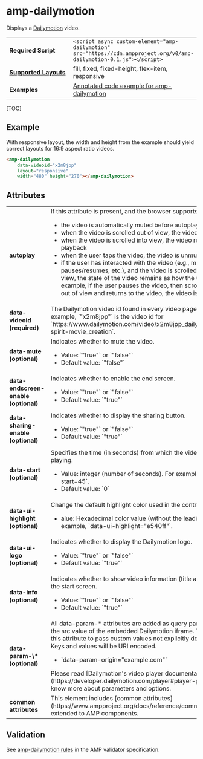 <!---
Copyright 2016 The AMP HTML Authors. All Rights Reserved.

Licensed under the Apache License, Version 2.0 (the "License");
you may not use this file except in compliance with the License.
You may obtain a copy of the License at

      http://www.apache.org/licenses/LICENSE-2.0

Unless required by applicable law or agreed to in writing, software
distributed under the License is distributed on an "AS-IS" BASIS,
WITHOUT WARRANTIES OR CONDITIONS OF ANY KIND, either express or implied.
See the License for the specific language governing permissions and
limitations under the License.
-->

# amp-dailymotion

Displays a <a href="http://www.dailymotion.com/">Dailymotion</a> video.

<table>
  <tr>
    <td width="40%"><strong>Required Script</strong></td>
    <td><code>&lt;script async custom-element="amp-dailymotion" src="https://cdn.ampproject.org/v0/amp-dailymotion-0.1.js">&lt;/script></code></td>
  </tr>
  <tr>
    <td class="col-fourty"><strong><a href="https://www.ampproject.org/docs/guides/responsive/control_layout.html">Supported Layouts</a></strong></td>
    <td>fill, fixed, fixed-height, flex-item, responsive</td>
  </tr>
  <tr>
    <td width="40%"><strong>Examples</strong></td>
    <td><a href="https://ampbyexample.com/components/amp-dailymotion/">Annotated code example for amp-dailymotion</a></td>
  </tr>
</table>

[TOC]

## Example

With responsive layout, the width and height from the example should yield correct layouts for 16:9 aspect ratio videos.

```html
<amp-dailymotion
    data-videoid="x2m8jpp"
    layout="responsive"
    width="480" height="270"></amp-dailymotion>
```

## Attributes

<table class="ad-m-table-listing">
  <tr>
    <td width="40%"><strong>autoplay</strong></td>
    <td>
      If this attribute is present, and the browser supports autoplay:
      <ul>
          <li>the video is automatically muted before autoplay starts</li>
          <li>when the video is scrolled out of view, the video is paused</li>
          <li>when the video is scrolled into view, the video resumes playback</li>
          <li>when the user taps the video, the video is unmuted</li>
          <li>if the user has interacted with the video (e.g., mutes/unmutes, pauses/resumes, etc.), and the video is scrolled in or out of view, the state of the video remains as how the user left it. For example, if the user pauses the video, then scrolls the video out of view and returns to the video, the video is still paused.</li>
      </ul>
    </td>
  </tr>
  <tr>
    <td width="40%"><strong>data-videoid (required)</strong></td>
    <td>The Dailymotion video id found in every video page URL. For example, `"x2m8jpp"` is the video id for `https://www.dailymotion.com/video/x2m8jpp_dailymotion-spirit-movie_creation`.</td>
  </tr>
  <tr>
    <td width="40%"><strong>data-mute (optional)</strong></td>
    <td>
      Indicates whether to mute the video.
      <ul>
          <li>Value: `"true"` or `"false"`</li>
          <li>Default value: `"false"`</li>
      </ul>
    </td>
  </tr>
  <tr>
    <td width="40%"><strong>data-endscreen-enable (optional)</strong></td>
    <td>
      Indicates whether to enable the end screen.
      <ul>
          <li>Value: `"true"` or `"false"`</li>
          <li>Default value: `"true"`</li>
      </ul>
    </td>
  </tr>
  <tr>
    <td width="40%"><strong>data-sharing-enable (optional)</strong></td>
    <td>
      Indicates whether to display the sharing button.
      <ul>
          <li>Value: `"true"` or `"false"`</li>
          <li>Default value: `"true"`</li>
      </ul>
    </td>
  </tr>
  <tr>
    <td width="40%"><strong>data-start (optional)</strong></td>
    <td>
      Specifies the time (in seconds) from which the video should start playing.
      <ul>
          <li>Value: integer (number of seconds). For example, `data-start=45`.</li>
          <li>Default value: `0`</li>
      </ul>
    </td>
  </tr>
  <tr>
    <td width="40%"><strong>data-ui-highlight (optional)</strong></td>
    <td>
      Change the default highlight color used in the controls.
      <ul>
          <li>alue: Hexadecimal color value (without the leading #). For example, `data-ui-highlight="e540ff"`.</li>
      </ul>
    </td>
  </tr>
  <tr>
    <td width="40%"><strong>data-ui-logo (optional)</strong></td>
    <td>
      Indicates whether to display the Dailymotion logo.
      <ul>
          <li>Value: `"true"` or `"false"`</li>
          <li>Default value: `"true"`</li>
      </ul>
    </td>
  </tr>
  <tr>
    <td width="40%"><strong>data-info (optional)</strong></td>
    <td>
      Indicates whether to show video information (title and owner) on the start screen.
      <ul>
          <li>Value: `"true"` or `"false"`</li>
          <li>Default value: `"true"`</li>
      </ul>
    </td>
  </tr>
  <tr>
    <td width="40%"><strong>data-param-\* (optional)</strong></td>
    <td>
      All data-param-* attributes are added as query parameters to the src value of the embedded Dailymotion iframe. You can use this attribute to pass custom values not explicitly declared.<br>Keys and values will be URI encoded.
      <ul>
          <li>`data-param-origin="example.com"`</li>
      </ul>
      Please read [Dailymotion's video player documentation](https://developer.dailymotion.com/player#player-parameters) to know more about parameters and options.
    </td>
  </tr>
  <tr>
    <td width="40%"><strong>common attributes</strong></td>
    <td>
      This element includes [common attributes](https://www.ampproject.org/docs/reference/common_attributes) extended to AMP components.
    </td>
  </tr>
</table>

## Validation

See [amp-dailymotion rules](https://github.com/ampproject/amphtml/blob/master/extensions/amp-dailymotion/validator-amp-dailymotion.protoascii) in the AMP validator specification.
